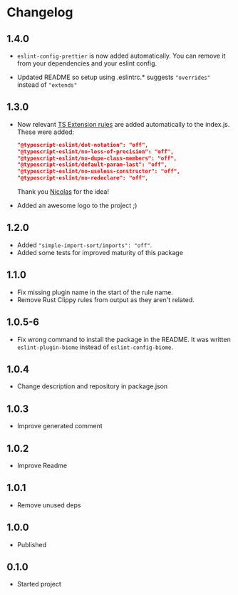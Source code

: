 # Changelog

## 1.4.0

- `eslint-config-prettier` is now added automatically. You can remove it from your dependencies and your eslint config.

- Updated README so setup using .eslintrc.* suggests `"overrides"` instead of `"extends"`

## 1.3.0

- Now relevant [TS Extension rules](https://typescript-eslint.io/rules/#extension-rules) are added automatically to the index.js. These were added:

    ```json
    "@typescript-eslint/dot-notation": "off",
    "@typescript-eslint/no-loss-of-precision": "off",
    "@typescript-eslint/no-dupe-class-members": "off",
    "@typescript-eslint/default-param-last": "off",
    "@typescript-eslint/no-useless-constructor": "off",
    "@typescript-eslint/no-redeclare": "off",
    ```

    Thank you [Nicolas](https://discord.com/channels/1132231889290285117/1132231889911029825/1187781046167666790) for the idea!
- Added an awesome logo to the project ;)

## 1.2.0

- Added `"simple-import-sort/imports": "off"`.
- Added some tests for improved maturity of this package

## 1.1.0

- Fix missing plugin name in the start of the rule name.
- Remove Rust Clippy rules from output as they aren't related.

## 1.0.5-6

- Fix wrong command to install the package in the README. It was written `eslint-plugin-biome` instead of `eslint-config-biome`.

## 1.0.4

- Change description and repository in package.json

## 1.0.3

- Improve generated comment

## 1.0.2

- Improve Readme

## 1.0.1

- Remove unused deps

## 1.0.0

- Published

## 0.1.0

- Started project
